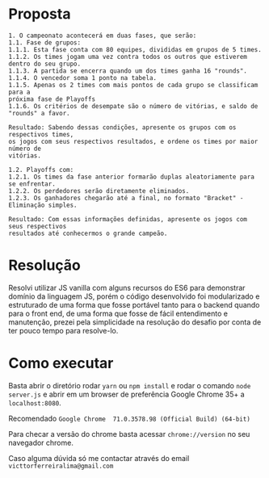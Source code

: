 # Proposta
```
1. O campeonato acontecerá em duas fases, que serão:
1.1. Fase de grupos:
1.1.1. Esta fase conta com 80 equipes, divididas em grupos de 5 times.
1.1.2. Os times jogam uma vez contra todos os outros que estiverem dentro do seu grupo.
1.1.3. A partida se encerra quando um dos times ganha 16 "rounds".
1.1.4. O vencedor soma 1 ponto na tabela.
1.1.5. Apenas os 2 times com mais pontos de cada grupo se classificam para a
próxima fase de Playoffs
1.1.6. Os critérios de desempate são o número de vitórias, e saldo de "rounds" a favor.

Resultado: Sabendo dessas condições, apresente os grupos com os respectivos times,
os jogos com seus respectivos resultados, e ordene os times por maior número de
vitórias.

1.2. Playoffs com:
1.2.1. Os times da fase anterior formarão duplas aleatoriamente para se enfrentar.
1.2.2. Os perdedores serão diretamente eliminados.
1.2.3. Os ganhadores chegarão até a final, no formato "Bracket" - Eliminação simples.

Resultado: Com essas informações definidas, apresente os jogos com seus respectivos
resultados até conhecermos o grande campeão.
```

# Resolução

Resolvi utilizar JS vanilla com alguns recursos do ES6 para demonstrar domínio da linguagem JS, porém o código desenvolvido foi modularizado e estruturado de uma forma que fosse portável tanto para o backend quando para o front end, de uma forma que fosse de fácil entendimento e manutenção, prezei pela simplicidade na resolução do desafio por conta de ter pouco tempo para resolve-lo. 

# Como executar

Basta abrir o diretório rodar `yarn` ou `npm install` e rodar o comando `node server.js` e abrir em um browser de preferência Google Chrome 35+ a `localhost:8080`.

Recomendado `Google Chrome	71.0.3578.98 (Official Build) (64-bit)`

Para checar a versão do chrome basta acessar `chrome://version` no seu navegador chrome.

Caso alguma dúvida só me contactar através do email `victtorferreiralima@gmail.com`
